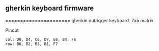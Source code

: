 ## gherkin keyboard firmware

======================
gherkin outrigger keyboard. 7x5 matrix.


Pinout

	col: D0, D4, C6, D7, E6, B4, F6
    row: B6, B2, B3, B1, F7

